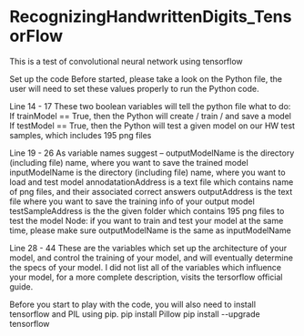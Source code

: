 # RecognizingHandwrittenDigits_TensorFlow
This is a test of convolutional neural network using tensorflow

Set up the code
Before started, please take a look on the Python file, the user will need to set these values properly to run the Python code.

Line 14 - 17
These two boolean variables will tell the python file what to do:
If trainModel == True, then the Python will create / train / and save a model
If testModel == True, then the Python will test a given model on our HW test samples, which includes 195 png files

Line 19 - 26
As variable names suggest –
outputModelName is the directory (including file) name, where you want to save the trained model
inputModelName is the directory (including file) name, where you want to load and test model
annodatationAddress is a text file which contains name of png files, and their associated correct answers
outputAddress is the text file where you want to save the training info of your output model
testSampleAddress is the the given folder which contains 195 png files to test the model
Node: if you want to train and test your model at the same time, please make sure outputModelName is the same as inputModelName

Line 28 - 44
These are the variables which set up the architecture of your model, and control the training of your model, and will eventually determine the specs of your model.
I did not list all of the variables which influence your model, for a more complete description, visits the tersorflow official guide.


Before you start to play with the code, you will also need to install tensorflow and PIL using pip.
pip install Pillow
pip install --upgrade tensorflow









